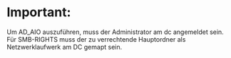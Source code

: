 # Important:

Um AD_AIO auszuführen, muss der Administrator am dc angemeldet sein.
Für SMB-RIGHTS muss der zu verrechtende Hauptordner als Netzwerklaufwerk am DC gemapt sein.
